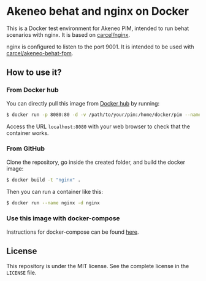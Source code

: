 # Akeneo behat and nginx on Docker

This is a Docker test environment for Akeneo PIM, intended to run behat scenarios with nginx. It is based on [carcel/nginx](https://hub.docker.com/r/carcel/nginx).

nginx is configured to listen to the port 9001. It is intended to be used with [carcel/akeneo-behat-fpm](https://hub.docker.com/r/carcel/akeneo-behat-fpm).

## How to use it?

### From Docker hub

You can directly pull this image from [Docker hub](https://hub.docker.com/r/carcel/akeneo-behat-nginx/) by running:

```bash
$ docker run -p 8080:80 -d -v /path/to/your/pim:/home/docker/pim --name nginx carcel/akeneo-behat-nginx
```

Access the URL `localhost:8080` with your web browser to check that the container works.

### From GitHub

Clone the repository, go inside the created folder, and build the docker image:

```bash
$ docker build -t "nginx" .
```

Then you can run a container like this:

```bash
$ docker run --name nginx -d nginx
```

### Use this image with docker-compose

Instructions for docker-compose can be found [here](https://github.com/damien-carcel/Dockerfiles/blob/master/COMPOSE.md).

## License

This repository is under the MIT license. See the complete license in the `LICENSE` file.
